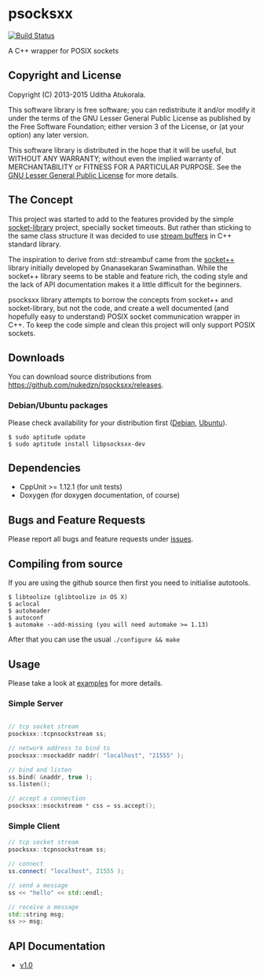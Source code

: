 psocksxx
========

[![Build Status](https://travis-ci.org/nukedzn/psocksxx.svg)](https://travis-ci.org/nukedzn/psocksxx)

A C++ wrapper for POSIX sockets

## Copyright and License

Copyright (C) 2013-2015 Uditha Atukorala.

This software library is free software; you can redistribute it and/or modify
it under the terms of the GNU Lesser General Public License as published by
the Free Software Foundation; either version 3 of the License, or
(at your option) any later version.

This software library is distributed in the hope that it will be useful,
but WITHOUT ANY WARRANTY; without even the implied warranty of
MERCHANTABILITY or FITNESS FOR A PARTICULAR PURPOSE.  See the
[GNU Lesser General Public License](http://www.gnu.org/licenses/lgpl.html)
for more details.


## The Concept

This project was started to add to the features provided by the simple
[socket-library](https://github.com/uditha-atukorala/socket-library) project,
specially socket timeouts. But rather than sticking to the same class structure
it was decided to use [stream buffers](http://gcc.gnu.org/onlinedocs/libstdc++/manual/streambufs.html)
in C++ standard library.

The inspiration to derive from std::streambuf came from the [socket++](http://www.linuxhacker.at/socketxx)
library initially developed by Gnanasekaran Swaminathan. While the
socket++ library seems to be stable and feature rich, the coding style
and the lack of API documentation makes it a little difficult for the
beginners.

psocksxx library attempts to borrow the concepts from socket++ and
socket-library, but not the code, and create a well documented (and
hopefully easy to understand) POSIX socket communication wrapper in
C++. To keep the code simple and clean this project will only support
POSIX sockets.


## Downloads

You can download source distributions from https://github.com/nukedzn/psocksxx/releases.


### Debian/Ubuntu packages

Please check availability for your distribution first ([Debian](https://packages.debian.org/psocksxx), [Ubuntu](http://packages.ubuntu.com/psocksxx)).

	$ sudo aptitude update
	$ sudo aptitude install libpsocksxx-dev


## Dependencies

* CppUnit >= 1.12.1 (for unit tests)
* Doxygen (for doxygen documentation, of course)


## Bugs and Feature Requests

Please report all bugs and feature requests under [issues](https://github.com/nukedzn/psocksxx/issues).


## Compiling from source

If you are using the github source then first you need to initialise
autotools.

	$ libtoolize (glibtoolize in OS X)
	$ aclocal
	$ autoheader
	$ autoconf
	$ automake --add-missing (you will need automake >= 1.13)

After that you can use the usual `./configure && make`


## Usage

Please take a look at [examples](https://github.com/nukedzn/psocksxx/tree/master/src/examples)
for more details.

### Simple Server

``` c++

// tcp socket stream
psocksxx::tcpnsockstream ss;

// network address to bind to
psocksxx::nsockaddr naddr( "localhost", "21555" );

// bind and listen
ss.bind( &naddr, true );
ss.listen();

// accept a connection
psocksxx::nsockstream * css = ss.accept();

```

### Simple Client

``` c++
// tcp socket stream
psocksxx::tcpnsockstream ss;

// connect
ss.connect( "localhost", 21555 );

// send a message
ss << "hello" << std::endl;

// receive a message
std::string msg;
ss >> msg;
```


## API Documentation

* [v1.0](https://nukedzn.github.io/psocksxx/docs/v1.0)

